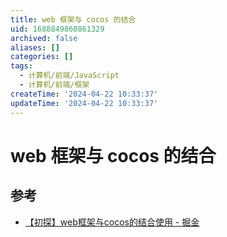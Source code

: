 ```yaml
---
title: web 框架与 cocos 的结合
uid: 1688849860861329
archived: false
aliases: []
categories: []
tags:
  - 计算机/前端/JavaScript
  - 计算机/前端/框架
createTime: '2024-04-22 10:33:37'
updateTime: '2024-04-22 10:33:37'
---
```


# web 框架与 cocos 的结合

## 参考

- [【初探】web框架与cocos的结合使用 - 掘金](https://juejin.cn/post/6949044814008549389)
